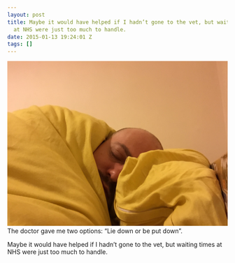 ```yaml
---
layout: post
title: Maybe it would have helped if I hadn’t gone to the vet, but waiting times
  at NHS were just too much to handle.
date: 2015-01-13 19:24:01 Z
tags: []
---
```

![](/media/2015/01/108003919134.jpg)
The doctor gave me two options: “Lie down or be put down”.

Maybe it would have helped if I hadn’t gone to the vet, but waiting times at NHS were just too much to handle.
